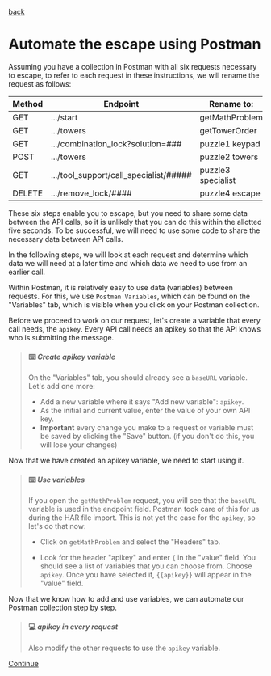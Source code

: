 [back](00.%20legend.md)

# Automate the escape using Postman

Assuming you have a collection in Postman with all six requests necessary to escape, to refer to each request in these instructions, we will rename the request as follows:

| Method | Endpoint                               | Rename to:         |
| ------ | -------------------------------------- | ------------------ |
| GET    | .../start                              | getMathProblem     |
| GET    | .../towers                             | getTowerOrder      |
| GET    | .../combination_lock?solution=###      | puzzle1 keypad     |
| POST   | .../towers                             | puzzle2 towers     |
| GET    | .../tool_support/call_specialist/##### | puzzle3 specialist |
| DELETE | .../remove_lock/####                   | puzzle4 escape     |

These six steps enable you to escape, but you need to share some data between the API calls, so it is unlikely that you can do this within the allotted five seconds. To be successful, we will need to use some code to share the necessary data between API calls.

In the following steps, we will look at each request and determine which data we will need at a later time and which data we need to use from an earlier call.

Within Postman, it is relatively easy to use data (variables) between requests. For this, we use `Postman Variables`, which can be found on the "Variables" tab, which is visible when you click on your Postman collection.

Before we proceed to work on our request, let's create a variable that every call needs, the `apikey`. Every API call needs an apikey so that the API knows who is submitting the message.

> #### :keyboard: ***Create apikey variable***
> 
> On the "Variables" tab, you should already see a `baseURL` variable. Let's add one more:
> 
> - Add a new variable where it says "Add new variable": `apikey`.
> - As the initial and current value, enter the value of your own API key.
> - **Important** every change you make to a request or variable must be saved by clicking the "Save" button. (if you don't do this, you will lose your changes)

Now that we have created an apikey variable, we need to start using it.

> #### :keyboard: ***Use variables***
> 
> If you open the `getMathProblem` request, you will see that the `baseURL` variable is used in the endpoint field. Postman took care of this for us during the HAR file import. This is not yet the case for the `apikey`, so let's do that now:
> 
> - Click on `getMathProblem` and select the "Headers" tab.
> 
> - Look for the header "apikey" and enter `{` in the "value" field. You should see a list of variables that you can choose from. Choose `apikey`. Once you have selected it, `{{apikey}}` will appear in the "value" field.

Now that we know how to add and use variables, we can automate our Postman collection step by step.

> #### :computer: ***apikey in every request***
> 
> Also modify the other requests to use the `apikey` variable.





[Continue](02.%20getMathProblem.md)
